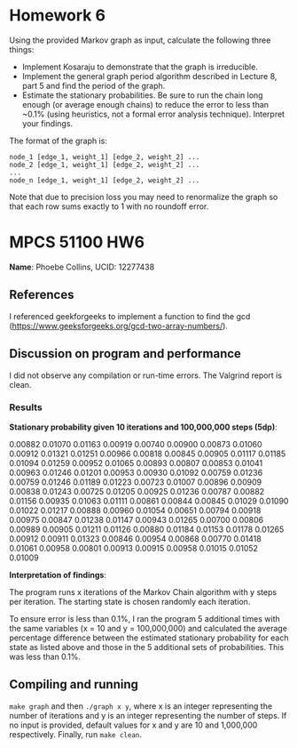 # Homework 6

Using the provided Markov graph as input, calculate the following three things:
- Implement Kosaraju to demonstrate that the graph is irreducible.
- Implement the general graph period algorithm described in Lecture 8, part 5 and find the period of the graph.
- Estimate the stationary probabilities. Be sure to run the chain long enough (or average enough chains) to reduce the error to less than ~0.1% (using heuristics, not a formal error analysis technique). Interpret your findings.

The format of the graph is:

```
node_1 [edge_1, weight_1] [edge_2, weight_2] ...
node_2 [edge_1, weight_1] [edge_2, weight_2] ...
...
node_n [edge_1, weight_1] [edge_2, weight_2] ...
```

Note that due to precision loss you may need to renormalize the graph so that each row sums exactly to 1 with no roundoff error.

# MPCS 51100 HW6
**Name**: Phoebe Collins, UCID: 12277438

## References
I referenced geekforgeeks to implement a function to find the gcd (https://www.geeksforgeeks.org/gcd-two-array-numbers/).

## Discussion on program and performance
I did not observe any compilation or run-time errors. The Valgrind report is clean. 

### Results

**Stationary probability given 10 iterations and 100,000,000 steps (5dp)**:

0.00882 0.01070 0.01163 0.00919 0.00740 0.00900 0.00873 0.01060 0.00912 0.01321 0.01251 0.00966 0.00818 0.00845 0.00905 0.01117 0.01185 0.01094 0.01259 0.00952 0.01065 0.00893 0.00807 0.00853 0.01041 0.00963 0.01246 0.01201 0.00953 0.00930 0.01092 0.00759 0.01236 0.00759 0.01246 0.01189 0.01223 0.00723 0.01007 0.00896 0.00909 0.00838 0.01243 0.00725 0.01205 0.00925 0.01236 0.00787 0.00882 0.01156 0.00935 0.01063 0.01111 0.00861 0.00844 0.00845 0.01029 0.01090 0.01022 0.01217 0.00888 0.00960 0.01054 0.00651 0.00794 0.00918 0.00975 0.00847 0.01238 0.01147 0.00943 0.01265 0.00700 0.00806 0.00989 0.00905 0.01211 0.01126 0.00880 0.01184 0.01153 0.01178 0.01265 0.00912 0.00911 0.01323 0.00846 0.00954 0.00868 0.00770 0.01418 0.01061 0.00958 0.00801 0.00913 0.00915 0.00958 0.01015 0.01052 0.01009 

**Interpretation of findings**:

The program runs x iterations of the Markov Chain algorithm with y steps per iteration. The starting state is chosen randomly each iteration. 

To ensure error is less than 0.1%, I ran the program 5 additional times with the same variables (x = 10 and y = 100,000,000) and calculated the average percentage difference between the estimated stationary probability for each state as listed above and those in the 5 additional sets of probabilities. This was less than 0.1%.

## Compiling and running
`make graph` and then `./graph x y`, where x is an integer representing the number of iterations and y is an integer representing the number of steps. If no input is provided, default values for x and y are 10 and 1,000,000 respectively. Finally, run `make clean`.
